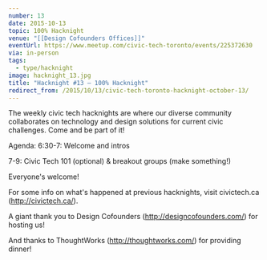 ```yaml
---
number: 13
date: 2015-10-13
topic: 100% Hacknight
venue: "[[Design Cofounders Offices]]"
eventUrl: https://www.meetup.com/civic-tech-toronto/events/225372630
via: in-person
tags:
  - type/hacknight
image: hacknight_13.jpg
title: "Hacknight #13 – 100% Hacknight"
redirect_from: /2015/10/13/civic-tech-toronto-hacknight-october-13/
---
```


The weekly civic tech hacknights are where our diverse community collaborates on technology and design solutions for current civic challenges. Come and be part of it!

Agenda:
6:30-7: Welcome and intros

7-9: Civic Tech 101 (optional) & breakout groups (make something!)

Everyone's welcome!

For some info on what's happened at previous hacknights, visit civictech.ca (http://civictech.ca/).

A giant thank you to Design Cofounders (http://designcofounders.com/) for hosting us!

And thanks to ThoughtWorks (http://thoughtworks.com/) for providing dinner!